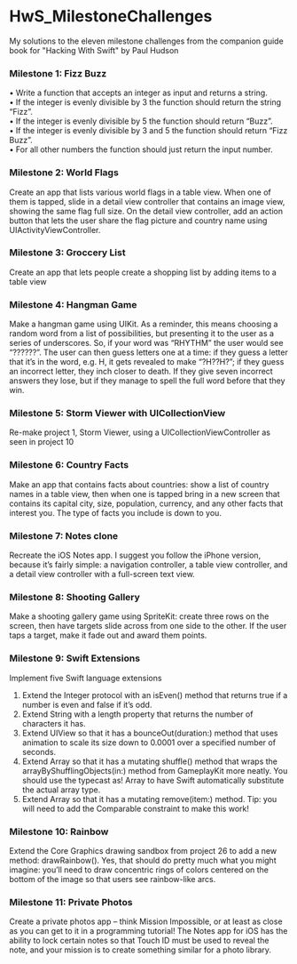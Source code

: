 # HwS_MilestoneChallenges

My solutions to the eleven milestone challenges from the companion guide book for "Hacking With Swift" by Paul Hudson 

### Milestone 1: Fizz Buzz

• Write a function that accepts an integer as input and returns a string.  
• If the integer is evenly divisible by 3 the function should return the string “Fizz”.  
• If the integer is evenly divisible by 5 the function should return “Buzz”.  
• If the integer is evenly divisible by 3 and 5 the function should return “Fizz Buzz”.  
• For all other numbers the function should just return the input number.  

### Milestone 2: World Flags

Create an app that lists various world flags in a table view. When one of them is tapped, 
slide in a detail view controller that contains an image view, showing the same flag full size.
On the detail view controller, add an action button that lets the user share the flag picture 
and country name using UIActivityViewController.

### Milestone 3: Groccery List

Create an app that lets people create a shopping list by adding items to a table view

### Milestone 4: Hangman Game

Make a hangman game using UIKit. As a reminder, this means choosing a random word from a list of 
possibilities, but presenting it to the user as a series of underscores. So, if your word was 
“RHYTHM” the user would see “??????”. The user can then guess letters one at a time: if they guess 
a letter that it’s in the word, e.g. H, it gets revealed to make “?H??H?”; if they guess an incorrect 
letter, they inch closer to death. If they give seven incorrect answers they lose, but if they manage to 
spell the full word before that they win.

### Milestone 5: Storm Viewer with UICollectionView

Re-make project 1, Storm Viewer, using a UICollectionViewController as seen in project 10

### Milestone 6: Country Facts

Make an app that contains facts about countries: show a list of country names in a table view, 
then when one is tapped bring in a new screen that contains its capital city, size, population, 
currency, and any other facts that interest you. The type of facts you include is down to you.

### Milestone 7: Notes clone

Recreate the iOS Notes app. I suggest you follow the iPhone version, because it’s fairly simple: a navigation controller, a table view controller, and a detail view controller with a full-screen text view.

### Milestone 8: Shooting Gallery

Make a shooting gallery game using SpriteKit: create three rows on the screen, then have targets slide across from one side to the other. If the user taps a target, make it fade out and award them points.

### Milestone 9: Swift Extensions

Implement five Swift language extensions 

1. Extend the Integer protocol with an isEven() method that returns true if a number is even and false if it’s odd.  
2. Extend String with a length property that returns the number of characters it has.  
3. Extend UIView so that it has a bounceOut(duration:) method that uses animation to scale its size down to 0.0001 over a specified number of seconds.  
4. Extend Array so that it has a mutating shuffle() method that wraps the arrayByShufflingObjects(in:) method from GameplayKit more neatly. You should use the typecast as! Array to have Swift automatically substitute the actual array type.  
5. Extend Array so that it has a mutating remove(item:) method. Tip: you will need to add the Comparable constraint to make this work!  

### Milestone 10: Rainbow

Extend the Core Graphics drawing sandbox from project 26 to add a new method: drawRainbow(). Yes, that should do pretty much what you might imagine: you’ll need to draw concentric rings of colors centered on the bottom of the image so that users see rainbow-like arcs.

### Milestone 11: Private Photos

Create a private photos app – think Mission Impossible, or at least as close as you can get to it in a programming tutorial! The Notes app for iOS has the ability to lock certain notes so that Touch ID must be used to reveal the note, and your mission is to create something similar for a photo library.
